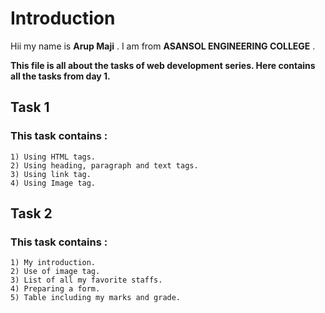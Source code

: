 # Introduction

Hii my name is **Arup Maji** .
I am from **ASANSOL ENGINEERING COLLEGE** .  

**This file is all about the tasks of web development series. Here contains all the tasks from day 1.**  

## Task 1  

### This task contains :  
 
	1) Using HTML tags.
	2) Using heading, paragraph and text tags.
	3) Using link tag.
	4) Using Image tag.
	
## Task 2  

### This task contains :  
 
	1) My introduction.
	2) Use of image tag.
	3) List of all my favorite staffs.
	4) Preparing a form.
	5) Table including my marks and grade.
